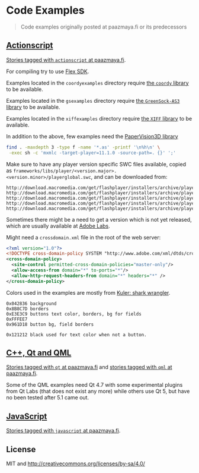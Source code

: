 # Code Examples

> Code examples originally posted at paazmaya.fi or its predecessors


## [Actionscript](./actionscript/)

[Stories tagged with `actionscript` at paazmaya.fi](http://www.paazmaya.fi/tag-actionscript).

For compiling try to use [Flex SDK](http://flex.apache.org/).

Examples located in the `coordyexamples` directory require
[the `coordy` library](https://github.com/somerandomdude/coordy) to be available.

Examples located in the `gsexamples` directory require
[the `GreenSock-AS3` library](https://github.com/greensock/GreenSock-AS3) to be available.

Examples located in the `xiffexamples` directory require
[the `XIFF` library](https://github.com/igniterealtime/XIFF) to be available.

In addition to the above, few examples need the [PaperVision3D library](https://code.google.com/p/papervision3d/)

```sh
find . -maxdepth 3 -type f -name '*.as' -printf '\n%h\n' \
 -exec sh -c 'mxmlc -target-player=11.1.0 -source-path=. {}' ';'
```

Make sure to have any player version specific SWC files available, copied as
`frameworks/libs/player/<version.major>.<version.minor>/playerglobal.swc`, and
can be downloaded from:

```
http://download.macromedia.com/get/flashplayer/installers/archive/playerglobal/playerglobal10_2.swc
http://download.macromedia.com/get/flashplayer/installers/archive/playerglobal/playerglobal10_3.swc
http://download.macromedia.com/get/flashplayer/installers/archive/playerglobal/playerglobal11_1.swc
http://download.macromedia.com/get/flashplayer/installers/archive/playerglobal/playerglobal12_0.swc
http://download.macromedia.com/get/flashplayer/installers/archive/playerglobal/playerglobal13_0.swc
```

Sometimes there might be a need to get a version which is not yet released, which
are usually available at
[Adobe Labs](http://labs.adobe.com/technologies/flashruntimes/flashplayer/).

Might need a `crossdomain.xml` file in the root of the web server:

```xml
<?xml version="1.0"?>
<!DOCTYPE cross-domain-policy SYSTEM "http://www.adobe.com/xml/dtds/cross-domain-policy.dtd">
<cross-domain-policy>
  <site-control permitted-cross-domain-policies="master-only"/>
  <allow-access-from domain="*" to-ports="*"/>
  <allow-http-request-headers-from domain="*" headers="*" />
</cross-domain-policy>
```

Colors used in the examples are mostly from [Kuler: shark wrangler](https://color.adobe.com/shark-wrangler-color-theme-425255/).

```
0x042836 background
0x8B8C7D borders
0xE3E3C9 buttons text color, borders, bg for fields
0xFFFEE7
0x961D18 button bg, field borders

0x121212 black used for text color when not a button.
```


## [C++, Qt and QML](./cpp-qt-qml/)

[Stories tagged with `qt` at paazmaya.fi](http://www.paazmaya.fi/tag-qt) and
[stories tagged with `qml` at paazmaya.fi](http://www.paazmaya.fi/tag-qml).

Some of the QML examples need Qt 4.7 with some experimental plugins from Qt Labs (that does not
exist any more) while others use Qt 5, but have no been tested after 5.1 came out.

## [JavaScript](./javascript/)

[Stories tagged with `javascript` at paazmaya.fi](http://www.paazmaya.fi/tag-javascript).

## License

MIT and http://creativecommons.org/licenses/by-sa/4.0/
